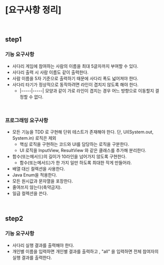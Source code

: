 # [요구사항 정리]
<br>

## step1

### 기능 요구사항
- 사다리 게임에 참여하는 사람의 이름을 최대 5글자까지 부여할 수 있다.
- 사다리 출력 시 사람 이름도 같이 출력한다.
- 사람 이름을 5자 기준으로 출력하기 때문에 사다리 폭도 넓어져야 한다.
- 사다리 타기가 정상적으로 동작하려면 라인이 겹치지 않도록 해야 한다.
  - |-----|-----| 모양과 같이 가로 라인이 겹치는 경우 어느 방향으로 이동할지 결정할 수 없다.
<br>

### 프로그래밍 요구사항
- 모든 기능을 TDD 로 구현해 단위 테스트가 존재해야 한다. 단, UI(System.out, System.in) 로직은 제외
  - 핵심 로직을 구현하는 코드와 UI를 담당하는 로직을 구분한다.
  - UI 로직을 InputView, ResultView 와 같은 클래스를 추가해 분리한다.
- 함수(또는메서드)의 길이가 10라인을 넘어가지 않도록 구현한다.
  - 함수(또는메서드)가 한 가지 일만 하도록 최대한 작게 만들어라.
- 배열 대신 컬렉션을 사용한다.
- Java Enum을 적용한다.
- 모든 원시값과 문자열을 포장한다.
- 줄여쓰지 않는다(축약금지).
- 일급 컬렉션을 쓴다.
<br>

## step2

### 기능 요구사항
- 사다리 실행 결과를 출력해야 한다.
- 개인별 이름을 입력하면 개인별 결과를 출력하고 , "all" 을 입력하면 전체 참여자의 실행 결과를 출력한다.

